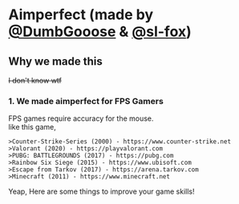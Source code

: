 # Aimperfect (made by <a href="https://github.com/DumbGooose">@DumbGooose</a> & <a href="https://github.com/sl-fox">@sl-fox</a>)
## Why we made this
~~I don't know wtf~~
### 1. We made aimperfect for FPS Gamers
FPS games require accuracy for the mouse.  
like this game,
```
>Counter-Strike-Series (2000) - https://www.counter-strike.net  
>Valorant (2020) - https://playvalorant.com
>PUBG: BATTLEGROUNDS (2017) - https://pubg.com
>Rainbow Six Siege (2015) - https://www.ubisoft.com
>Escape from Tarkov (2017) - https://arena.tarkov.com
>Minecraft (2011) - https://www.minecraft.net
```
Yeap, Here are some things to improve your game skills!
